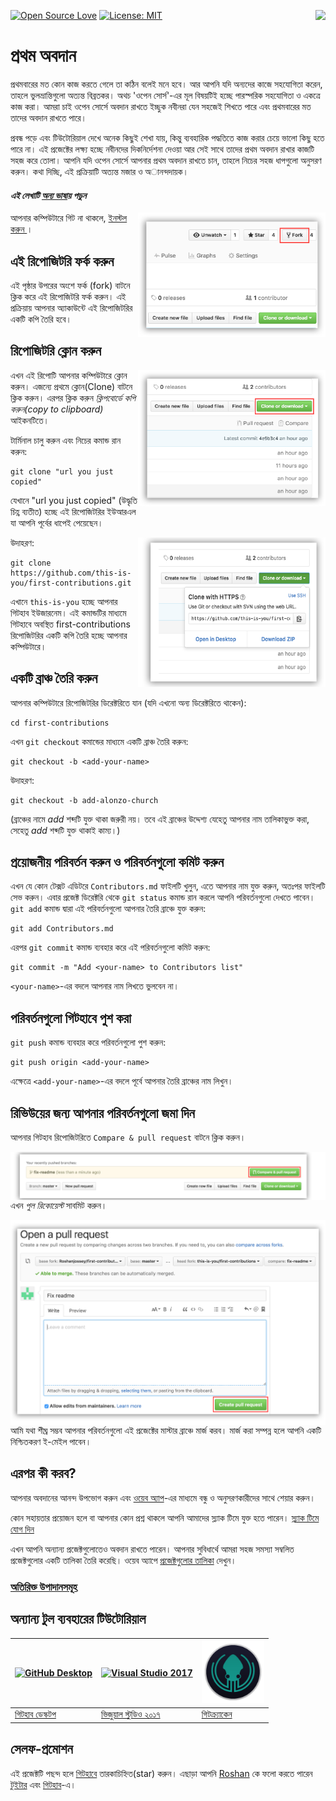 [![Open Source Love](https://badges.frapsoft.com/os/v1/open-source.svg?v=103)](https://github.com/ellerbrock/open-source-badges/)
[<img align="right" src="https://firstcontributions.herokuapp.com/badge.svg">](https://firstcontributions.herokuapp.com)
[![License: MIT](https://img.shields.io/badge/License-MIT-green.svg)](https://opensource.org/licenses/MIT)


# প্রথম অবদান

প্রথমবারের মত কোন কাজ করতে গেলে তা কঠিন বলেই মনে হবে। আর আপনি যদি অন্যদের কাজে সহযোগিতা করেন, তাহলে ভুলভ্রান্তিগুলো অত্যন্ত বিব্রতকর। অথচ 'ওপেন সোর্স'-এর মূল বিষয়টিই হচ্ছে পারস্পরিক সহযোগিতা ও একত্রে কাজ করা। আমরা চাই ওপেন সোর্সে অবদান রাখতে ইচ্ছুক নবীনরা যেন সহজেই শিখতে পারে এবং প্রথমবারের মত তাদের অবদান রাখতে পারে।

প্রবন্ধ পড়ে এবং টিউটোরিয়াল দেখে অনেক কিছুই শেখা যায়, কিন্তু ব্যবহারিক পদ্ধতিতে কাজ করার চেয়ে ভালো কিছু হতে পারে না। এই প্রজেক্টের লক্ষ্য হচ্ছে নবীনদের দিকনির্দেশনা দেওয়া আর সেই সাথে তাদের প্রথম অবদান রাখার কাজটি সহজ করে তোলা। আপনি যদি ওপেন সোর্সে আপনার প্রথম অবদান রাখতে চান, তাহলে নিচের সহজ ধাপগুলো অনুসরণ করুন। কথা দিচ্ছি, এই প্রক্রিয়াটি অত্যন্ত মজার ও অানন্দদায়ক।

#### *এই লেখাটি [অন্য ভাষা](../Translations.md)য় পড়ুন* 

<img align="right" width="300" src="assets/fork.png" alt="fork this repository" />

আপনার কম্পিউটারে গিট না থাকলে, [ ইনস্টল করুন ]( https://help.github.com/articles/set-up-git/ )।

## এই রিপোজিটরি ফর্ক করুন

এই পৃষ্ঠার উপরের অংশে ফর্ক (fork) বাটনে ক্লিক করে এই রিপোজিটরি ফর্ক করুন।
এই প্রক্রিয়ায় আপনার অ্যাকাউন্টে এই রিপোজিটরির একটি কপি তৈরি হবে।

## রিপোজিটরি ক্লোন করুন

<img align="right" width="300" src="assets/clone.png" alt="clone this repository" />

এখন এই রিপোটি আপনার কম্পিউটারে ক্লোন করুন। এজন্যে প্রথমে ক্লোন(Clone) বাটনে ক্লিক করুন। এরপর ক্লিক করুন *ক্লিপবোর্ডে কপি করুন(copy to clipboard)* আইকনটিতে।

টার্মিনাল চালু করুন এবং নিচের কমান্ড রান করুন:

```
git clone "url you just copied"
```
যেখানে "url you just copied" (উদ্ধৃতি চিহ্ণ ব্যতীত) হচ্ছে এই রিপোজিটরির ইউআরএল যা আপনি পূর্বের ধাপেই পেয়েছেন।

<img align="right" width="300" src="assets/copy-to-clipboard.png" alt="copy URL to clipboard" />

উদাহরণ:
```
git clone https://github.com/this-is-you/first-contributions.git
```
এখানে `this-is-you` হচ্ছে আপনার গিটহাব ইউজারনেম। এই কমান্ডটির মাধ্যমে গিটহাবে অবস্থিত first-contributions রিপোজিটরির একটি কপি তৈরি হচ্ছে আপনার কম্পিউটারে।

## একটি ব্রাঞ্চ তৈরি করুন

আপনার কম্পিউটারে রিপোজিটরির ডিরেক্টরিতে যান (যদি এখনো অন্য ডিরেক্টরিতে থাকেন):

```
cd first-contributions
```
এখন `git checkout` কমান্ডের মাধ্যমে একটি ব্রাঞ্চ তৈরি করুন:
```
git checkout -b <add-your-name>
```

উদাহরণ:
```
git checkout -b add-alonzo-church
```
(ব্রাঞ্চের নামে *add* শব্দটি যুক্ত থাকা জরুরী নয়। তবে এই ব্রাঞ্চের উদ্দেশ্য যেহেতু আপনার নাম তালিকাভুক্ত করা, সেহেতু *add* শব্দটি যুক্ত থাকাই কাম্য।)

## প্রয়োজনীয় পরিবর্তন করুন ও পরিবর্তনগুলো কমিট করুন

এখন যে কোন টেক্সট এডিটরে `Contributors.md` ফাইলটি খুলুন, এতে আপনার নাম যুক্ত করুন, অতঃপর ফাইলটি সেভ করুন। এবার প্রজেক্ট ডিরেক্টরি থেকে `git status` কমান্ড রান করলে আপনি পরিবর্তনগুলো দেখতে পাবেন। `git add` কমান্ড দ্বারা এই পরিবর্তনগুলো আপনার তৈরি ব্রাঞ্চে যুক্ত করুন:
```
git add Contributors.md
```

এরপর `git commit` কমান্ড ব্যবহার করে এই পরিবর্তনগুলো কমিট করুন:
```
git commit -m "Add <your-name> to Contributors list"
```
`<your-name>`-এর বদলে আপনার নাম লিখতে ভুলবেন না।

## পরিবর্তনগুলো গিটহাবে পুশ করা

`git push` কমান্ড ব্যবহার করে পরিবর্তনগুলো পুশ করুন:
```
git push origin <add-your-name>
```
এক্ষেত্রে `<add-your-name>`-এর বদলে পূর্বে আপনার তৈরি ব্রাঞ্চের নাম লিখুন।

## রিভিউয়ের জন্য আপনার পরিবর্তনগুলো জমা দিন

আপনার গিটহাব রিপোজিটরিতে `Compare & pull request` বাটনে ক্লিক করুন।

<img style="float: right;" src="assets/compare-and-pull.png" alt="create a pull request" />

এখন *পুল রিকোয়েস্ট* সাবমিট করুন।

<img style="float: right;" src="assets/submit-pull.png" alt="submit pull request" />

আমি যথা শীঘ্র সম্ভব আপনার পরিবর্তনগুলো এই প্রজেক্টের মাস্টার ব্রাঞ্চে মার্জ করব। মার্জ করা সম্পন্ন হলে আপনি একটি নিশ্চিতকরণ ই-মেইল পাবেন।

## এরপর কী করব?

আপনার অবদানের আনন্দ উপভোগ করুন এবং [ওয়েব অ্যাপ](https://roshanjossey.github.io/first-contributions/#social-share)-এর মাধ্যমে বন্ধু ও অনুসরণকারীদের সাথে শেয়ার করুন।

কোন সহায়তার প্রয়োজন হলে বা আপনার কোন প্রশ্ন থাকলে আপনি আমাদের স্ল্যাক টিমে যুক্ত হতে পারেন। [স্ল্যাক টিমে যোগ দিন](https://firstcontributions.herokuapp.com)

এখন আপনি অন্যান্য প্রজেক্টগুলোতেও অবদান রাখতে পারেন। আপনার সুবিধার্থে আমরা সহজ সমস্যা সম্বলিত প্রজেক্টগুলোর একটি তালিকা তৈরি করেছি। ওয়েব অ্যাপে [প্রজেক্টগুলোর তালিকা](https://roshanjossey.github.io/first-contributions/#project-list) দেখুন।

### [ অতিরিক্ত উপাদানসমূহ ](additional-material/additional-material.md)


## অন্যান্য টুল ব্যবহারের টিউটোরিয়াল

|<a href="github-desktop-tutorial.md"><img alt="GitHub Desktop" src="https://desktop.github.com/images/desktop-icon.svg" width="100"></a>|<a href="github-windows-vs2017-tutorial.md"><img alt="Visual Studio 2017" src="https://www.microsoft.com/net/images/vslogo.png" width="100"></a>|<a href="gitkraken-tutorial.md"><img alt="GitKraken" src="/assets/gk-icon.png" width="100"></a>|
|---|---|---|
|[গিটহাব ডেস্কটপ](github-desktop-tutorial.md)|[ভিজুয়াল স্টুডিও ২০১৭](github-windows-vs2017-tutorial.md)|[গিটক্র্যাকেন](gitkraken-tutorial.md)|

## সেলফ-প্রমোশন

এই প্রজেক্টটি পছন্দ হলে [গিটহাবে](https://github.com/Roshanjossey/first-contributions) তারকাচিহ্নিত(star) করুন।
এছাড়া আপনি [Roshan](https://roshanjossey.github.io/) কে ফলো করতে পারেন
[টুইটার](https://twitter.com/sudo__bangbang) এবং
[গিটহাব](https://github.com/roshanjossey)-এ।

